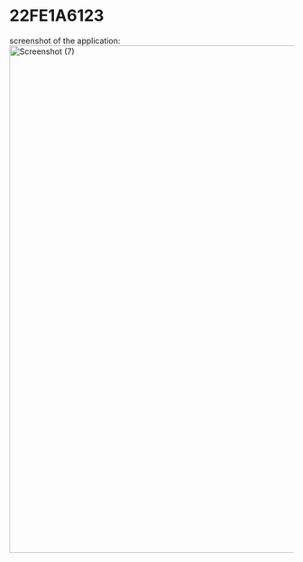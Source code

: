 # 22FE1A6123

screenshot of the application:
<img width="1600" height="900" alt="Screenshot (7)" src="https://github.com/user-attachments/assets/dc1a24e8-1784-4f2e-b709-4af6dd33f145" />
